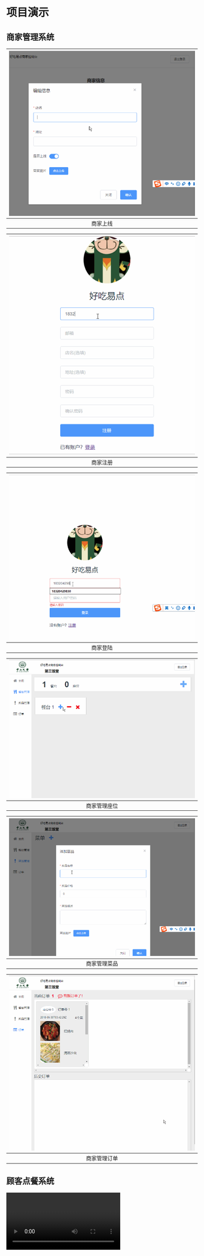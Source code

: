 # 项目演示

## 商家管理系统

|![](商家管理系统/商家上线.gif)|
|:-:|
|商家上线|

|![](商家管理系统/商家注册.gif)|
|:-:|
|商家注册|

|![](商家管理系统/商家登陆.gif)|
|:-:|
|商家登陆|

|![](商家管理系统/商家管理座位.gif)|
|:-:|
|商家管理座位|

|![](商家管理系统/商家管理菜品.gif)|
|:-:|
|商家管理菜品|

|![](商家管理系统/商家管理订单.gif)|
|:-:|
|商家管理订单|

## 顾客点餐系统

![](顾客点餐系统/小程序点餐.mp4)
